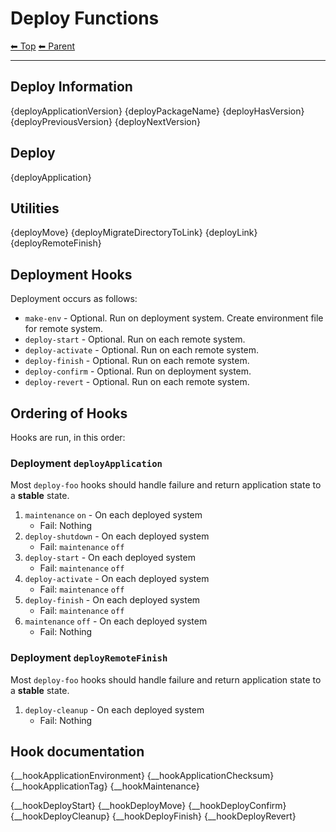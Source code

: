 # Deploy Functions

<!-- TEMPLATE header 2 -->
[⬅ Top](index.md) [⬅ Parent ](../index.md)
<hr />

## Deploy Information

{deployApplicationVersion}
{deployPackageName}
{deployHasVersion}
{deployPreviousVersion}
{deployNextVersion}

## Deploy

{deployApplication}

## Utilities

{deployMove}
{deployMigrateDirectoryToLink}
{deployLink}
{deployRemoteFinish}

## Deployment Hooks

Deployment occurs as follows:

- `make-env` - Optional. Run on deployment system. Create environment file for remote system.
- `deploy-start` - Optional. Run on each remote system.
- `deploy-activate` - Optional. Run on each remote system.
- `deploy-finish` - Optional. Run on each remote system.
- `deploy-confirm` - Optional. Run on deployment system.
- `deploy-revert` - Optional. Run on each remote system.

## Ordering of Hooks

Hooks are run, in this order:

### Deployment `deployApplication`

Most `deploy-foo` hooks should handle failure and return application state to a **stable** state.

1. `maintenance` `on` - On each deployed system
    - Fail: Nothing
2. `deploy-shutdown` - On each deployed system
    - Fail: `maintenance` `off`
3. `deploy-start` - On each deployed system
    - Fail: `maintenance` `off`
4. `deploy-activate` - On each deployed system
    - Fail: `maintenance` `off`
5. `deploy-finish` - On each deployed system
    - Fail: `maintenance` `off`
6. `maintenance` `off` - On each deployed system
    - Fail: Nothing

### Deployment `deployRemoteFinish`

Most `deploy-foo` hooks should handle failure and return application state to a **stable** state.

1. `deploy-cleanup` - On each deployed system
    - Fail: Nothing

## Hook documentation

{__hookApplicationEnvironment}
{__hookApplicationChecksum}
{__hookApplicationTag}
{__hookMaintenance}

{__hookDeployStart} 
{__hookDeployMove} 
{__hookDeployConfirm} 
{__hookDeployCleanup} 
{__hookDeployFinish} 
{__hookDeployRevert}
